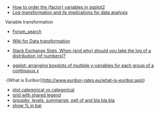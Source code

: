 - [How to order the (factor) variables in ggplot2](https://kohske.wordpress.com/2010/12/29/faq-how-to-order-the-factor-variables-in-ggplot2/)
- [Log-transformation and its implications for data analysis](https://www.ncbi.nlm.nih.gov/pmc/articles/PMC4120293/)

Variable transformation 

- [Forum_search](https://discussions.udacity.com/search?q=log%20transformation&expanded=true)
- [Wiki for Data transformation](https://en.wikipedia.org/wiki/Data_transformation_(statistics)#Reasons_for_transforming_data)
- [Stack Exchange Stats, When (and why) should you take the log of a distribution (of numbers)?](http://stats.stackexchange.com/questions/18844/when-and-why-should-you-take-the-log-of-a-distribution-of-numbers)

- [ggplot: arranging boxplots of multiple y-variables for each group of a continuous x](http://stackoverflow.com/questions/21388845/ggplot-arranging-boxplots-of-multiple-y-variables-for-each-group-of-a-continuou)

-[What is Euribor](http://www.euribor-rates.eu/what-is-euribor.asp\)

- [plot categorical vs categorical](https://www.linkedin.com/pulse/exploratory-plots-categorical-vs-variables-r-yogesh-kauntia)
- [grid with shared legend](https://rpubs.com/sjackman/grid_arrange_shared_legend)
- [groupby, levels, summarize, pell of and bla bla bla](http://stackoverflow.com/questions/24576515/relative-frequencies-proportions-with-dplyr)
- [show % in bar](http://stackoverflow.com/questions/37817809/r-ggplot-stacked-bar-chart-with-counts-on-y-axis-but-percentage-as-label?rq=1ß)